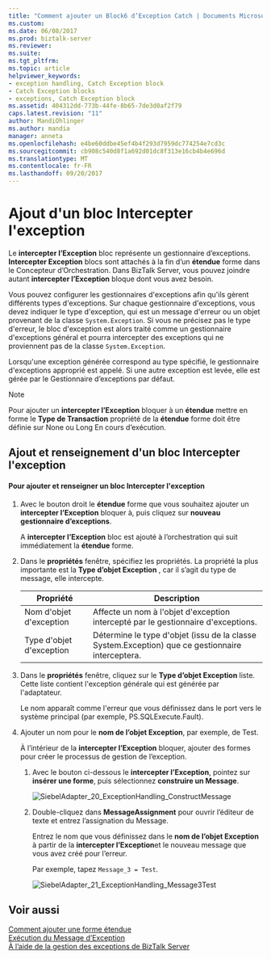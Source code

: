 ```yaml
---
title: "Comment ajouter un Block6 d’Exception Catch | Documents Microsoft"
ms.custom: 
ms.date: 06/08/2017
ms.prod: biztalk-server
ms.reviewer: 
ms.suite: 
ms.tgt_pltfrm: 
ms.topic: article
helpviewer_keywords:
- exception handling, Catch Exception block
- Catch Exception blocks
- exceptions, Catch Exception block
ms.assetid: 404312dd-773b-44fe-8b65-7de3d0af2f79
caps.latest.revision: "11"
author: MandiOhlinger
ms.author: mandia
manager: anneta
ms.openlocfilehash: e4be60ddbe45ef4b4f293d7959dc774254e7cd3c
ms.sourcegitcommit: cb908c540d8f1a692d01dc8f313e16cb4b4e696d
ms.translationtype: MT
ms.contentlocale: fr-FR
ms.lasthandoff: 09/20/2017
---
```

# <a name="how-to-add-a-catch-exception-block"></a>Ajout d'un bloc Intercepter l'exception
Le **intercepter l’Exception** bloc représente un gestionnaire d’exceptions. **Intercepter Exception** blocs sont attachés à la fin d’un **étendue** forme dans le Concepteur d’Orchestration. Dans BizTalk Server, vous pouvez joindre autant **intercepter l’Exception** bloque dont vous avez besoin.  
  
 Vous pouvez configurer les gestionnaires d'exceptions afin qu'ils gèrent différents types d'exceptions. Sur chaque gestionnaire d'exceptions, vous devez indiquer le type d'exception, qui est un message d'erreur ou un objet provenant de la classe `System.Exception`. Si vous ne précisez pas le type d'erreur, le bloc d'exception est alors traité comme un gestionnaire d'exceptions général et pourra intercepter des exceptions qui ne proviennent pas de la classe `System.Exception`.  
  
 Lorsqu'une exception générée correspond au type spécifié, le gestionnaire d'exceptions approprié est appelé. Si une autre exception est levée, elle est gérée par le Gestionnaire d’exceptions par défaut.  
  
> [!NOTE]
>  Pour ajouter un **intercepter l’Exception** bloquer à un **étendue** mettre en forme le **Type de Transaction** propriété de la **étendue** forme doit être définie sur None ou Long En cours d’exécution.  
  
## <a name="adding-and-populating-a-catch-exception-block"></a>Ajout et renseignement d'un bloc Intercepter l'exception  
  
#### <a name="to-add-and-populate-a-catch-exception-block"></a>Pour ajouter et renseigner un bloc Intercepter l'exception  
  
1.  Avec le bouton droit le **étendue** forme que vous souhaitez ajouter un **intercepter l’Exception** bloquer à, puis cliquez sur **nouveau gestionnaire d’exceptions**.  
  
     A **intercepter l’Exception** bloc est ajouté à l’orchestration qui suit immédiatement la **étendue** forme.  
  
2.  Dans le **propriétés** fenêtre, spécifiez les propriétés. La propriété la plus importante est la **Type d’objet Exception** , car il s’agit du type de message, elle intercepte.  
  
    |Propriété| Description|  
    |--------------|-----------------|  
    |Nom d'objet d'exception|Affecte un nom à l'objet d'exception intercepté par le gestionnaire d'exceptions.|  
    |Type d'objet d'exception|Détermine le type d'objet (issu de la classe System.Exception) que ce gestionnaire interceptera.|  
  
3.  Dans le **propriétés** fenêtre, cliquez sur le **Type d’objet Exception** liste. Cette liste contient l'exception générale qui est générée par l'adaptateur.  
  
     Le nom apparaît comme l'erreur que vous définissez dans le port vers le système principal (par exemple, PS.SQLExecute.Fault).  
  
4.  Ajouter un nom pour le **nom de l’objet Exception**, par exemple, de Test.  
  
     À l’intérieur de la **intercepter l’Exception** bloquer, ajouter des formes pour créer le processus de gestion de l’exception.  
  
    1.  Avec le bouton ci-dessous le **intercepter l’Exception**, pointez sur **insérer une forme**, puis sélectionnez **construire un Message**.  
  
         ![](../core/media/siebeladapter-20-exceptionhandling-constructmessage.gif "SiebelAdapter_20_ExceptionHandling_ConstructMessage")  
  
    2.  Double-cliquez dans **MessageAssignment** pour ouvrir l’éditeur de texte et entrez l’assignation du Message.  
  
         Entrez le nom que vous définissez dans le **nom de l’objet Exception** à partir de la **intercepter l’Exception**et le nouveau message que vous avez créé pour l’erreur.  
  
         Par exemple, tapez `Message_3 = Test`.  
  
         ![](../core/media/siebeladapter-21-exceptionhandling-message3test.gif "SiebelAdapter_21_ExceptionHandling_Message3Test")  
  
## <a name="see-also"></a>Voir aussi  
 [Comment ajouter une forme étendue](../core/how-to-add-a-scope-shape1.md)   
 [Exécution du Message d’Exception](../core/completing-the-exception-message3.md)   
 [À l’aide de la gestion des exceptions de BizTalk Server](../core/using-biztalk-server-exception-handling2.md)